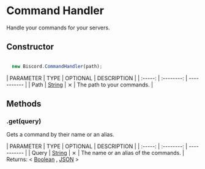 # Command Handler

Handle your commands for your servers.

## Constructor

```javascript

  new Biscord.CommandHandler(path);

```

| PARAMETER | TYPE | OPTIONAL | DESCRIPTION |
| :-----: | :--------: | ----------- |
| Path | [String](https://developer.mozilla.org/en-US/docs/Web/JavaScript/Reference/Global_Objects/String) | ⨯ | The path to your commands. |

## Methods

### .get(query)
Gets a command by their name or an alias.

| PARAMETER | TYPE | OPTIONAL | DESCRIPTION |
| :-----: | :--------: | ----------- |
| Query | [String](https://developer.mozilla.org/en-US/docs/Web/JavaScript/Reference/Global_Objects/String) | ⨯ | The name or an alias of the commands. |
Returns: < [Boolean](https://developer.mozilla.org/en-US/docs/Glossary/Boolean) , [JSON](https://developer.mozilla.org/en-US/docs/Web/JavaScript/Reference/Global_Objects/JSON) >